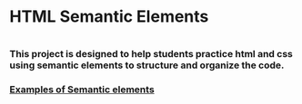 <h1>HTML Semantic Elements<h1>


<h3>This project is designed to help students practice html and css using semantic elements to structure and organize the code.<h3> 
<a  href="https://www.w3schools.com/html/html5_semantic_elements.asp">Examples of Semantic elements </a>
